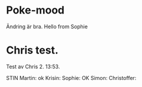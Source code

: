 # Poke-mood
Ändring är bra. 
Hello from Sophie
# Chris test. 
Test av Chris 2. 13:53. 

STIN
Martin: ok
Krisin:
Sophie: OK
Simon:
Christoffer: